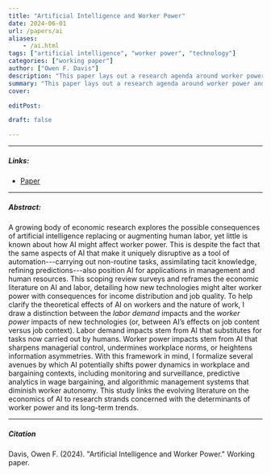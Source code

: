 ```yaml
---
title: "Artificial Intelligence and Worker Power" 
date: 2024-06-01
url: /papers/ai
aliases: 
    - /ai.html
tags: ["artificial intelligence", "worker power", "technology"]
categories: ["working paper"]
author: ["Owen F. Davis"]
description: "This paper lays out a research agenda around worker power and artificial intelligence." 
summary: "This paper lays out a research agenda around worker power and artificial intelligence, distinguishing between the worker-power and labor-demand impacts of AI and formalizing several ways worker power might be affected by the adoption of AI tools in the workplace."
cover:

editPost:

draft: false 

---
```


---

##### Links:

- [Paper](/ai.pdf)


---

##### Abstract:

A growing body of economic research explores the possible consequences of artificial intelligence replacing or augmenting human labor, yet little is known about how AI might affect worker power. This is despite the fact that the same aspects of AI that make it uniquely disruptive as a tool of automation---carrying out non-routine tasks, assimilating tacit knowledge, refining predictions---also position AI for applications in management and human resources. This scoping review surveys and reframes the economic literature on AI and labor, detailing how new technologies might alter worker power with consequences for income distribution and job quality. To help clarify the theoretical effects of AI on workers and the nature of work, I draw a distinction between the *labor demand* impacts and the *worker power* impacts of new technologies (or, between AI’s effects on job content versus job context). Labor demand impacts stem from AI that substitutes for tasks now carried out by humans. Worker power impacts stem from AI that sharpens managerial control, undermines workplace norms, or heightens information asymmetries. With this framework in mind, I formalize several avenues by which AI potentially shifts power dynamics in workplace and bargaining contexts, including monitoring and surveillance, predictive analytics in wage bargaining, and algorithmic management systems that diminish worker autonomy. This study links the evolving literature on the economics of AI to research strands concerned with the determinants of worker power and its long-term trends.

---

##### Citation

Davis, Owen F. (2024). "Artificial Intelligence and Worker Power." Working paper. 
